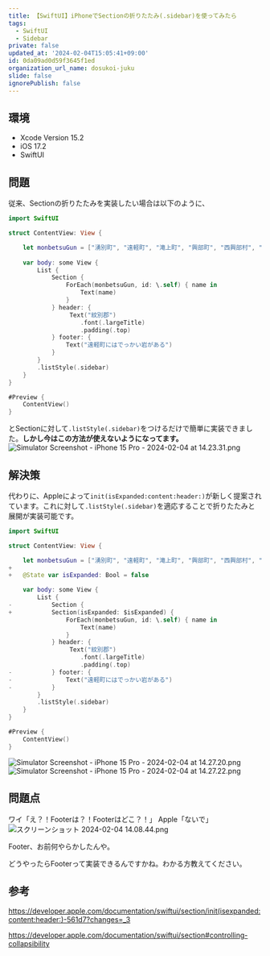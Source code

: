 ```yaml
---
title: 【SwiftUI】iPhoneでSectionの折りたたみ(.sidebar)を使ってみたら
tags:
  - SwiftUI
  - Sidebar
private: false
updated_at: '2024-02-04T15:05:41+09:00'
id: 0da09ad0d59f3645f1ed
organization_url_name: dosukoi-juku
slide: false
ignorePublish: false
---
```

## 環境

 - Xcode Version 15.2
 - iOS 17.2
 - SwiftUI 

## 問題

従来、Sectionの折りたたみを実装したい場合は以下のように、
```OldListExample.swift
import SwiftUI

struct ContentView: View {

    let monbetsuGun = ["湧別町", "遠軽町", "滝上町", "興部町", "西興部村", "雄武町"]
    
    var body: some View {
        List {
            Section {
                ForEach(monbetsuGun, id: \.self) { name in
                    Text(name)
                }
            } header: {
                 Text("紋別郡")
                    .font(.largeTitle)
                    .padding(.top)
            } footer: {
                Text("遠軽町にはでっかい岩がある")
            }
        }
        .listStyle(.sidebar)
    }
}

#Preview {
    ContentView()
}
```
とSectionに対して`.listStyle(.sidebar)`をつけるだけで簡単に実装できました。**しかし今はこの方法が使えないようになってます。**
![Simulator Screenshot - iPhone 15 Pro - 2024-02-04 at 14.23.31.png](https://qiita-image-store.s3.ap-northeast-1.amazonaws.com/0/3688344/002fae01-dece-b397-4547-d06536f40d3d.png)


## 解決策

代わりに、Appleによって`init(isExpanded:content:header:)`が新しく提案されています。これに対して`.listStyle(.sidebar)`を適応することで折りたたみと展開が実装可能です。

```diff_swift:NewListExample.swift
import SwiftUI

struct ContentView: View {

    let monbetsuGun = ["湧別町", "遠軽町", "滝上町", "興部町", "西興部村", "雄武町"]
+ 
+   @State var isExpanded: Bool = false

    var body: some View {
        List {
-           Section {
+           Section(isExpanded: $isExpanded) {
                ForEach(monbetsuGun, id: \.self) { name in
                    Text(name)
                }
            } header: {
                 Text("紋別郡")
                    .font(.largeTitle)
                    .padding(.top)
-           } footer: {
-               Text("遠軽町にはでっかい岩がある")
-           }
        }
        .listStyle(.sidebar)
    }
}

#Preview {
    ContentView()
}
```
![Simulator Screenshot - iPhone 15 Pro - 2024-02-04 at 14.27.20.png](https://qiita-image-store.s3.ap-northeast-1.amazonaws.com/0/3688344/bc04e307-89c5-c8c7-7080-7274e97410b6.png)
![Simulator Screenshot - iPhone 15 Pro - 2024-02-04 at 14.27.22.png](https://qiita-image-store.s3.ap-northeast-1.amazonaws.com/0/3688344/f9cccd69-e739-9c3b-111f-eb36c0c9d298.png)

## 問題点

ワイ「え？！Footerは？！Footerはどこ？！」
Apple「ないで」
![スクリーンショット 2024-02-04 14.08.44.png](https://qiita-image-store.s3.ap-northeast-1.amazonaws.com/0/3688344/4638c80c-d5fc-96a3-f0cb-2cfebed3f9be.png)

Footer、お前何やらかしたんや。

どうやったらFooterって実装できるんですかね。わかる方教えてください。

## 参考

https://developer.apple.com/documentation/swiftui/section/init(isexpanded:content:header:)-561d7?changes=_3

https://developer.apple.com/documentation/swiftui/section#controlling-collapsibility
